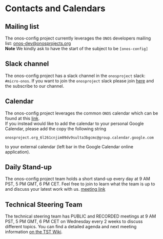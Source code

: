 # Contacts and Calendars

## Mailing list

The onos-config project currently leverages the `ONOS` developers mailing list:
[onos-dev@onosprojects.org](onos-dev@onosproject.org)  
**Note** We kindly ask to have the start of the subject to be `[onos-config]`

## Slack channel
The onos-config project has a slack channel in the `onosproject` slack: `#micro-onos`.
If you want to join the `onosproject` slack please join [here](https://slackin.onosproject.org) and the subscribe to our channel.

## Calendar

The onos-config project leverages the common `ONOS` calendar which can be found at this 
[link](https://www.google.com/calendar/embed?src=onosproject.org_6l261cnjim09dv9sulta3bgcmc%40group.calendar.google.com&ctz=America/Los_Angeles).  
If you instead would like to add the calendar to your personal Google Calendar, please add the copy the following string  
 ```
 onosproject.org_6l261cnjim09dv9sulta3bgcmc@group.calendar.google.com
 ```
 to your external calendar (left bar in the Google Calendar online application).


## Daily Stand-up 

The onos-config project team holds a short stand-up every day at 9 AM PST, 5 PM GMT, 6 PM CET. 
Feel free to join to learn what the team is up to and discuss your latest work with us.
[meeting link](https://meet.google.com/pcn-wbei-utz) 

## Technical Steering Team

The technical steering team has PUBLIC and RECORDED meetings at 9 AM PST, 5 PM GMT, 6 PM CET on Wednesday every 2 weeks to discuss different topics. 
You can find a detailed agenda and next meeting information [on the TST Wiki](https://wiki.onosproject.org/display/ONOSST/Technical+Steering+Team).
 

